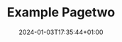 ---
weight: 999
title: "Example Pagetwo"
description: ""
icon: "article"
date: "2024-01-03T17:35:44+01:00"
lastmod: "2024-01-03T17:35:44+01:00"
draft: false
toc: true
---
